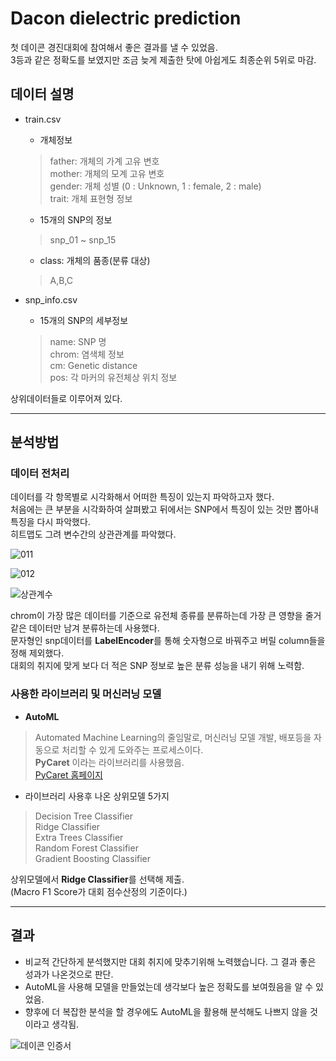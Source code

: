 # Dacon dielectric prediction

첫 데이콘 경진대회에 참여해서 좋은 결과를 낼 수 있었음.  
3등과 같은 정확도를 보였지만 조금 늦게 제출한 탓에 아쉽게도 최종순위 5위로 마감.  

## 데이터 설명

+ train.csv
  + 개체정보
  > father: 개체의 가계 고유 변호  
  > mother: 개체의 모계 고유 변호  
  > gender: 개체 성별 (0 : Unknown, 1 : female, 2 : male)  
  > trait: 개체 표현형 정보
  + 15개의 SNP의 정보
  > snp_01 ~ snp_15
  + class: 개체의 품종(분류 대상)
  > A,B,C

+ snp_info.csv
  + 15개의 SNP의 세부정보
  > name: SNP 명  
  > chrom: 염색체 정보  
  > cm: Genetic distance  
  > pos: 각 마커의 유전체상 위치 정보  

상위데이터들로 이루어져 있다.  

-----------------------------------------------------------------------------------   

## 분석방법

### **데이터 전처리**

데이터를 각 항목별로 시각화해서 어떠한 특징이 있는지 파악하고자 했다.  
처음에는 큰 부분을 시각화하여 살펴봤고 뒤에서는 SNP에서 특징이 있는 것만 뽑아내 특징을 다시 파악했다.  
히트맵도 그려 변수간의 상관관계를 파악했다.  

![011](https://github.com/Taeyoungleee/Dacon-dielectric-prediction/assets/113446739/502baed1-1fdf-406e-b126-aa1c687d74a9)

![012](https://github.com/Taeyoungleee/Dacon-dielectric-prediction/assets/113446739/c5aa6dc3-9c13-493e-b31a-5c44bdb3d552)

![상관계수](https://github.com/Taeyoungleee/Dacon-dielectric-prediction/assets/113446739/9334a9c2-174d-4c69-aba9-91a7be184983)

chrom이 가장 많은 데이터를 기준으로 유전체 종류를 분류하는데 가장 큰 영향을 줄거 같은 데이터만 남겨 분류하는데 사용했다.  
문자형인 snp데이터를 **LabelEncoder**를 통해 숫자형으로 바꿔주고 버릴 column들을 정해 제외했다.  
대회의 취지에 맞게 보다 더 적은 SNP 정보로 높은 분류 성능을 내기 위해 노력함.  

### **사용한 라이브러리 및 머신러닝 모델**  

+ **AutoML**  
> Automated Machine Learning의 줄임말로, 머신러닝 모델 개발, 배포등을 자동으로 처리할 수 있게 도와주는 프로세스이다.  
> **PyCaret** 이라는 라이브러리를 사용했음.  
> [PyCaret 홈페이지](https://pycaret.gitbook.io/docs/)

+ 라이브러리 사용후 나온 상위모델 5가지
> Decision Tree Classifier  
> Ridge Classifier  
> Extra Trees Classifier  
> Random Forest Classifier  
> Gradient Boosting Classifier  

상위모델에서 **Ridge Classifier**를 선택해 제출.  
(Macro F1 Score가 대회 점수산정의 기준이다.)  

-----------------------------------------------------------------------------------   

## 결과

+ 비교적 간단하게 분석했지만 대회 취지에 맞추기위해 노력했습니다. 그 결과 좋은 성과가 나온것으로 판단.  
+ AutoML을 사용해 모델을 만들었는데 생각보다 높은 정확도를 보여줬음을 알 수 있었음.  
+ 향후에 더 복잡한 분석을 할 경우에도 AutoML을 활용해 분석해도 나쁘지 않을 것이라고 생각됨.    

![데이콘 인증서](https://github.com/Taeyoungleee/Dacon-dielectric-prediction/assets/113446739/2a98339a-685b-4065-9123-7234a3f7fbbe)

